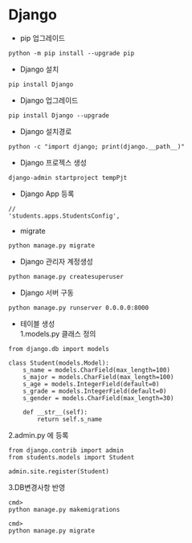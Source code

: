  # Django
 
 - pip 업그레이드
 ```
 python -m pip install --upgrade pip
 ```

- Django 설치
 ```
 pip install Django
 ```
  
 - Django 업그레이드
 ```
 pip install Django --upgrade
 ```
 
 - Django 설치경로
 ```
 python -c "import django; print(django.__path__)"
 ```
  - Django 프로젝스 생성
 ```
 django-admin startproject tempPjt
 ```
 - Django App 등록
 ```
 //
 'students.apps.StudentsConfig',
 ```
 
 
 
 - migrate
 ```
 python manage.py migrate
 ```
 
- Django 관리자 계정생성
```
python manage.py createsuperuser
```

- Django 서버 구동
```
python manage.py runserver 0.0.0.0:8000
```

- 테이블 생성  
1.models.py 클래스 정의  
```
from django.db import models

class Student(models.Model):
	s_name = models.CharField(max_length=100)
	s_major = models.CharField(max_length=100)
	s_age = models.IntegerField(default=0)
	s_grade = models.IntegerField(default=0)
	s_gender = models.CharField(max_length=30)
	
	def __str__(self):
		return self.s_name
```
2.admin.py 에 등록 
```
from django.contrib import admin
from students.models import Student

admin.site.register(Student)
```
3.DB변경사항 반영
```
cmd>
python manage.py makemigrations

cmd>
python manage.py migrate
```





 
